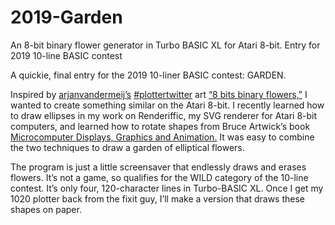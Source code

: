 # 2019-Garden
An 8-bit binary flower generator in Turbo BASIC XL for Atari 8-bit. Entry for 2019 10-line BASIC contest

A quickie, final entry for the 2019 10-liner BASIC contest: GARDEN.

Inspired by [arjanvandermeij’s](https://twitter.com/arjanvandermeij) [#plottertwitter](https://twitter.com/search?vertical=default&q=%23plottertwitter&src=typd) art [“8 bits binary flowers,”](https://twitter.com/arjanvandermeij/status/1108485237296762880) I wanted to create something similar on the Atari 8-bit. I recently learned how to draw ellipses in my work on Renderiffic, my SVG renderer for Atari 8-bit computers, and learned how to rotate shapes from Bruce Artwick’s book [Microcomputer Displays, Graphics and Animation.](https://amzn.to/3cxZe6V) It was easy to combine the two techniques to draw a garden of elliptical flowers.

The program is just a little screensaver that endlessly draws and erases flowers. It’s not a game, so qualifies for the WILD category of the 10-line contest. It’s only four, 120-character lines in Turbo-BASIC XL. Once I get my 1020 plotter back from the fixit guy, I’ll make a version that draws these shapes on paper.
